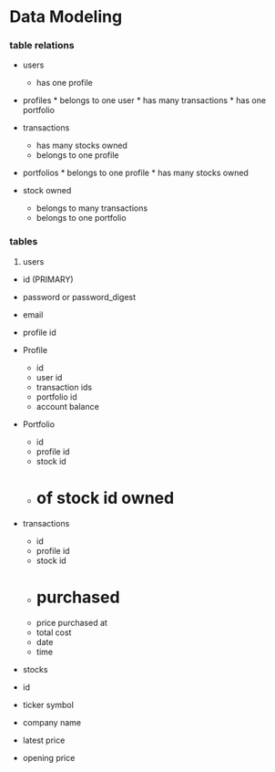 # Data Modeling

###  table relations

* users
   * has one profile


* profiles
      * belongs to one user
      * has many transactions
      * has one portfolio

* transactions
    * has many stocks owned
    * belongs to one profile

* portfolios
       * belongs to one profile
       * has many stocks owned

*  stock owned
      * belongs to many transactions
      * belongs to one portfolio


### tables
1.  users
  * id (PRIMARY)
  * password or password_digest
  * email
  * profile id

* Profile
  * id
  * user id
  * transaction ids
  * portfolio id
  * account balance

* Portfolio
  * id
  * profile id
  * stock id
  * # of stock id owned

* transactions
  * id
  * profile id
  * stock id
  * # purchased
  * price purchased at
  * total cost
  * date
  * time

* stocks
 * id
 * ticker symbol
 * company name
 * latest price
 * opening price

